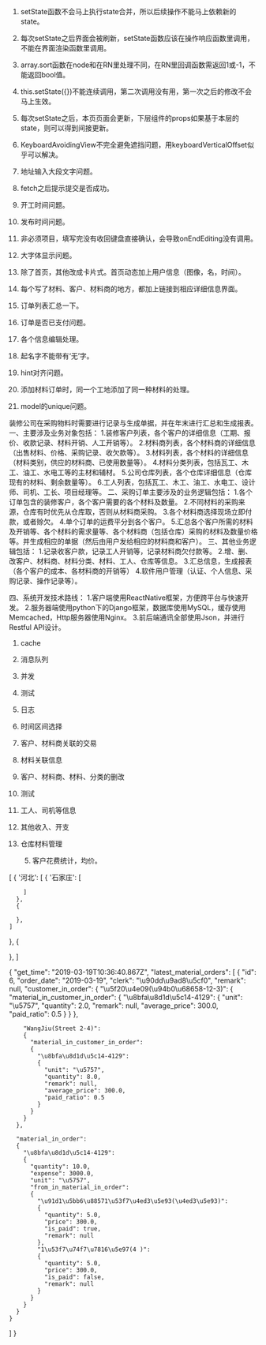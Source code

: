 1. setState函数不会马上执行state合并，所以后续操作不能马上依赖新的state。
2. 每次setState之后界面会被刷新，setState函数应该在操作响应函数里调用，不能在界面渲染函数里调用。
3. array.sort函数在node和在RN里处理不同，在RN里回调函数需返回1或-1，不能返回bool值。
4. this.setState({})不能连续调用，第二次调用没有用，第一次之后的修改不会马上生效。
5. 每次setState之后，本页页面会更新，下层组件的props如果基于本层的state，则可以得到间接更新。

1. KeyboardAvoidingView不完全避免遮挡问题，用keyboardVerticalOffset似乎可以解决。
2. 地址输入大段文字问题。
3. fetch之后提示提交是否成功。

4. 开工时间问题。
5. 发布时间问题。
6. 非必须项目，填写完没有收回键盘直接确认，会导致onEndEditing没有调用。
7. 大字体显示问题。
8. 除了首页，其他改成卡片式。首页动态加上用户信息（图像，名，时间）。
9. 每个写了材料、客户、材料商的地方，都加上链接到相应详细信息界面。
10. 订单列表汇总一下。
11. 订单是否已支付问题。
12. 各个信息编辑处理。
13. 起名字不能带有‘无’字。
14. hint对齐问题。
15. 添加材料订单时，同一个工地添加了同一种材料的处理。
16. model的unique问题。



装修公司在采购物料时需要进行记录与生成单据，并在年末进行汇总和生成报表。
一、主要涉及业务对象包括：
1.装修客户列表，各个客户的详细信息（工期、报价、收款记录、材料开销、人工开销等）。
2.材料商列表，各个材料商的详细信息（出售材料、价格、采购记录、收欠款等）。
3.材料列表，各个材料的详细信息（材料类别，供应的材料商、已使用数量等）。
4.材料分类列表，包括瓦工、木工、油工、水电工等的主材和辅材。
5.公司仓库列表，各个仓库详细信息（仓库现有的材料、剩余数量等）。
6.工人列表，包括瓦工、木工、油工、水电工、设计师、司机、工长、项目经理等。
二、采购订单主要涉及的业务逻辑包括：
1.各个订单包含的装修客户，各个客户需要的各个材料及数量。
2.不同材料的采购来源，仓库有时优先从仓库取，否则从材料商采购。
3.各个材料商选择现场立即付款，或者赊欠。
4.单个订单的运费平分到各个客户。
5.汇总各个客户所需的材料及开销等、各个材料的需求量等、各个材料商（包括仓库）采购的材料及数量价格等。并生成相应的单据（然后由用户发给相应的材料商和客户）。
三、其他业务逻辑包括：
1.记录收客户款，记录工人开销等，记录材料商欠付款等。
2.增、删、改客户、材料商、材料分类、材料、工人、仓库等信息。
3.汇总信息，生成报表（各个客户的成本、各材料商的开销等）
4.软件用户管理（认证、个人信息、采购记录、操作记录等）。

四、系统开发技术路线：
1.客户端使用ReactNative框架，方便跨平台与快速开发。
2.服务器端使用python下的Django框架，数据库使用MySQL，缓存使用Memcached，Http服务器使用Nginx。
3.前后端通讯全部使用Json，并进行Restful API设计。


1. cache
2. 消息队列
3. 并发
4. 测试
5. 日志


1. 时间区间选择
2. 客户、材料商关联的交易
3. 材料关联信息
4. 客户、材料商、材料、分类的删改
5. 测试
6. 工人、司机等信息
7. 其他收入、开支
8. 仓库材料管理



    <!-- 1. 不能重复。 -->
    <!-- 2. 删除。 -->
    <!-- 3. 判断是否全买了等。 -->
    <!-- 4. 显示各材料商，及已付款。 -->
    5. 客户花费统计，均价。

[
  {
    '河北':
    [
      {
        '石家庄':
        [
          
        ]
      },
      {

      },
    ]
  },
  {

  },
]


{
  "get_time": "2019-03-19T10:36:40.867Z", 
  "latest_material_orders": 
  [
    {
      "id": 6, 
      "order_date": "2019-03-19", 
      "clerk": "\u90dd\u9ad8\u5cf0", 
      "remark": null, 
      "customer_in_order": 
      {
        "\u5f20\u4e09(\u94b0\u68658-12-3)": 
        {
          "material_in_customer_in_order": 
          {
            "\u8bfa\u8d1d\u5c14-4129": 
            {
              "unit": "\u5757", 
              "quantity": 2.0, 
              "remark": null, 
              "average_price": 300.0, 
              "paid_ratio": 0.5
            }
          }
        }, 

        "WangJiu(Street 2-4)": 
        {
          "material_in_customer_in_order": 
          {
            "\u8bfa\u8d1d\u5c14-4129": 
            {
              "unit": "\u5757", 
              "quantity": 8.0, 
              "remark": null, 
              "average_price": 300.0, 
              "paid_ratio": 0.5
            }
          }
        }
      }, 
      
      "material_in_order": 
      {
        "\u8bfa\u8d1d\u5c14-4129": 
        {
          "quantity": 10.0, 
          "expense": 3000.0, 
          "unit": "\u5757", 
          "from_in_material_in_order": 
          {
            "\u91d1\u5bb6\u88571\u53f7\u4ed3\u5e93(\u4ed3\u5e93)": 
            {
              "quantity": 5.0, 
              "price": 300.0, 
              "is_paid": true, 
              "remark": null
            }, 
            "1\u53f7\u74f7\u7816\u5e97(4 )": 
            {
              "quantity": 5.0, 
              "price": 300.0, 
              "is_paid": false, 
              "remark": null
            }
          }
        }
      }
    }
  ]
}